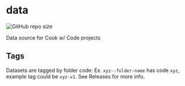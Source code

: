 # data

![GitHub repo size](https://img.shields.io/github/repo-size/cookwcode/data)

Data source for Cook w/ Code projects

## Tags

Datasets are tagged by folder code: Ex. `xyz--folder-name` has code `xyz`, example tag could be `xyz-v1`. See Releases for more info.